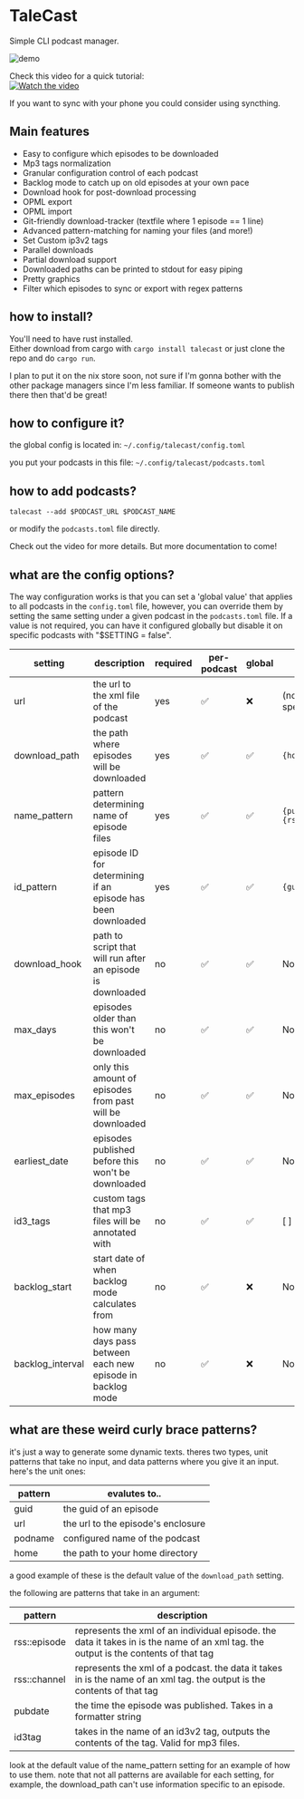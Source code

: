# TaleCast

Simple CLI podcast manager.



![demo](https://github.com/TBS1996/TaleCast/assets/56874491/4eb96b52-6752-4280-84b6-306be6c9ab84)



Check this video for a quick tutorial:  
[![Watch the video](https://img.youtube.com/vi/TKoToA6MGdY/0.jpg)](https://www.youtube.com/watch?v=TKoToA6MGdY)

If you want to sync with your phone you could consider using syncthing. 

## Main features

- Easy to configure which episodes to be downloaded
- Mp3 tags normalization
- Granular configuration control of each podcast
- Backlog mode to catch up on old episodes at your own pace
- Download hook for post-download processing
- OPML export
- OPML import
- Git-friendly download-tracker (textfile where 1 episode == 1 line)
- Advanced pattern-matching for naming your files (and more!)
- Set Custom ip3v2 tags
- Parallel downloads
- Partial download support
- Downloaded paths can be printed to stdout for easy piping
- Pretty graphics
- Filter which episodes to sync or export with regex patterns
   

## how to install?

You'll need to have rust installed.   
Either download from cargo with `cargo install talecast` or just clone the repo and do `cargo run`.  
  
I plan to put it on the nix store soon, not sure if I'm gonna bother with the other package managers since I'm less familiar. If someone wants to publish there then that'd be great!

## how to configure it?

the global config is located in:
`~/.config/talecast/config.toml`

you put your podcasts in this file:
`~/.config/talecast/podcasts.toml`

## how to add podcasts?

`talecast --add $PODCAST_URL $PODCAST_NAME`

or modify the `podcasts.toml` file directly. 

Check out the video for more details. But more documentation to come!

## what are the config options?

The way configuration works is that you can set a 'global value' that applies to all podcasts in the `config.toml` file, however, you can override them by 
setting the same setting under a given podcast in the `podcasts.toml` file. If a value is not required, you can have it configured globally but disable it on 
specific podcasts with "$SETTING = false".

| setting          | description                                                  | required | per-podcast | global | default                                     |
|------------------|--------------------------------------------------------------|----------|-------------|--------|---------------------------------------------|
| url              | the url to the xml file of the podcast                       | yes      | ✅           | ❌      | (no default, must be specified)             |
| download_path    | the path where episodes will be downloaded                   | yes      | ✅           | ✅      | `{home}/{appname}/{podname}`                |
| name_pattern     | pattern determining name of episode files                    | yes      | ✅           | ✅      | `{pubdate::%Y-%m-%d} {rss::episode::title}` |
| id_pattern       | episode ID for determining if an episode has been downloaded | yes      | ✅           | ✅      | `{guid}`                                    |
| download_hook    | path to script that will run after an episode is downloaded  | no       | ✅           | ✅      | None                                        |
| max_days         | episodes older than this won't be downloaded                 | no       | ✅           | ✅      | None                                        |
| max_episodes     | only this amount of episodes from past will be downloaded    | no       | ✅           | ✅      | None                                        |
| earliest_date    | episodes published before this won't be downloaded           | no       | ✅           | ✅      | None                                        |
| id3_tags         | custom tags that mp3 files will be annotated with            | no       | ✅           | ✅      | [ ]                                         |
| backlog_start    | start date of when backlog mode calculates from              | no       | ✅           | ❌      | None                                        |
| backlog_interval | how many days pass between each new episode in backlog mode  | no       | ✅           | ❌      | None                                        |

## what are these weird curly brace patterns?

it's just a way to generate some dynamic texts. theres two types, unit patterns that take no input, and data patterns where you give it an input. here's the unit ones:

| pattern | evalutes to..                      |
|---------|------------------------------------|
| guid    | the guid of an episode             |
| url     | the url to the episode's enclosure |
| podname | configured name of the podcast     |
| home    | the path to your home directory    |   

 a good example of these is the default value of the `download_path` setting. 

 the following are patterns that take in an argument:

 | pattern      | description                                                                                                                         |
|--------------|-------------------------------------------------------------------------------------------------------------------------------------|
| rss::episode | represents the xml of an individual episode. the data it takes in is the name of an xml tag. the output is the contents of that tag |
| rss::channel | represents the xml of a podcast. the data it takes in is the name of an xml tag. the output is the contents of that tag             |
| pubdate      | the time the episode was published. Takes in a formatter string                                                                     |
| id3tag       | takes in the name of an id3v2 tag, outputs the contents of the tag. Valid for mp3 files.                                            |


look at the default value of the name_pattern setting for an example of how to use them. 
note that not all patterns are available for each setting, for example, the download_path can't use information specific to an episode.
